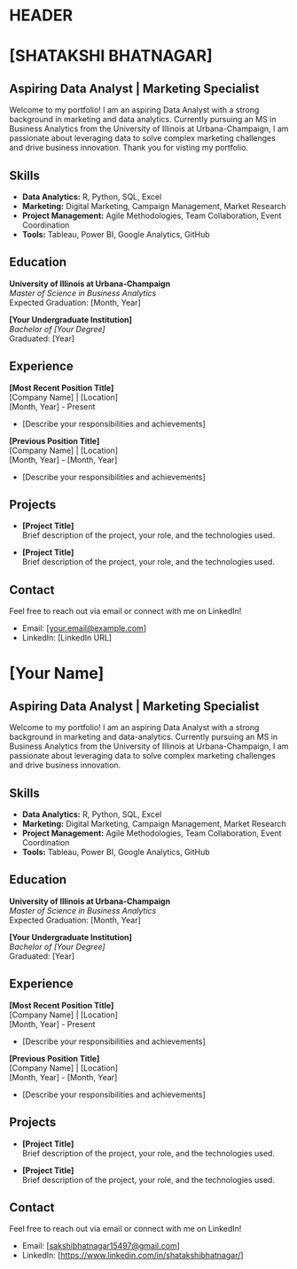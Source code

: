 # HEADER 

# [SHATAKSHI BHATNAGAR]
## Aspiring Data Analyst | Marketing Specialist

Welcome to my portfolio! I am an aspiring Data Analyst with a strong background in marketing and data analytics. Currently pursuing an MS in Business Analytics from the University of Illinois at Urbana-Champaign, I am passionate about leveraging data to solve complex marketing challenges and drive business innovation. Thank you for visting my portfolio.

## Skills
- **Data Analytics:** R, Python, SQL, Excel
- **Marketing:** Digital Marketing, Campaign Management, Market Research
- **Project Management:** Agile Methodologies, Team Collaboration, Event Coordination
- **Tools:** Tableau, Power BI, Google Analytics, GitHub

## Education
**University of Illinois at Urbana-Champaign**  
*Master of Science in Business Analytics*  
Expected Graduation: [Month, Year]

**[Your Undergraduate Institution]**  
*Bachelor of [Your Degree]*  
Graduated: [Year]

## Experience

**[Most Recent Position Title]**  
[Company Name] | [Location]  
[Month, Year] - Present  
- [Describe your responsibilities and achievements]

**[Previous Position Title]**  
[Company Name] | [Location]  
[Month, Year] - [Month, Year]  
- [Describe your responsibilities and achievements]

## Projects
- **[Project Title]**  
  Brief description of the project, your role, and the technologies used.

- **[Project Title]**  
  Brief description of the project, your role, and the technologies used.

## Contact
Feel free to reach out via email or connect with me on LinkedIn!

- Email: [your.email@example.com]
- LinkedIn: [LinkedIn URL]

# [Your Name]
## Aspiring Data Analyst | Marketing Specialist

Welcome to my portfolio! I am an aspiring Data Analyst with a strong background in marketing and data-analytics. Currently pursuing an MS in Business Analytics from the University of Illinois at Urbana-Champaign, I am passionate about leveraging data to solve complex marketing challenges and drive business innovation.

## Skills
- **Data Analytics:** R, Python, SQL, Excel
- **Marketing:** Digital Marketing, Campaign Management, Market Research
- **Project Management:** Agile Methodologies, Team Collaboration, Event Coordination
- **Tools:** Tableau, Power BI, Google Analytics, GitHub

## Education
**University of Illinois at Urbana-Champaign**  
*Master of Science in Business Analytics*  
Expected Graduation: [Month, Year]

**[Your Undergraduate Institution]**  
*Bachelor of [Your Degree]*  
Graduated: [Year]

## Experience

**[Most Recent Position Title]**  
[Company Name] | [Location]  
[Month, Year] - Present  
- [Describe your responsibilities and achievements]

**[Previous Position Title]**  
[Company Name] | [Location]  
[Month, Year] - [Month, Year]  
- [Describe your responsibilities and achievements]

## Projects
- **[Project Title]**  
  Brief description of the project, your role, and the technologies used.

- **[Project Title]**  
  Brief description of the project, your role, and the technologies used.

## Contact
Feel free to reach out via email or connect with me on LinkedIn!

- Email: [sakshibhatnagar15497@gmail.com]
- LinkedIn: [https://www.linkedin.com/in/shatakshibhatnagar/]